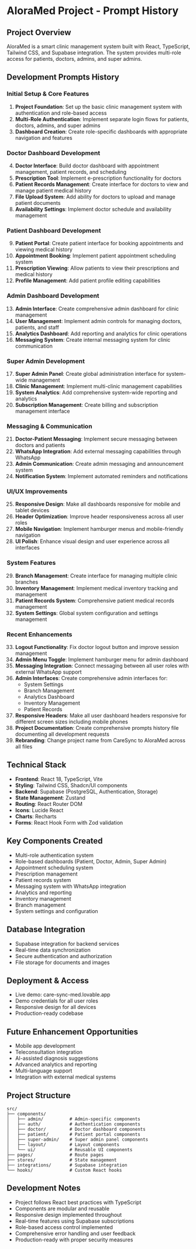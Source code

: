 
# AloraMed Project - Prompt History

## Project Overview
AloraMed is a smart clinic management system built with React, TypeScript, Tailwind CSS, and Supabase integration. The system provides multi-role access for patients, doctors, admins, and super admins.

## Development Prompts History

### Initial Setup & Core Features
1. **Project Foundation**: Set up the basic clinic management system with authentication and role-based access
2. **Multi-Role Authentication**: Implement separate login flows for patients, doctors, admins, and super admins
3. **Dashboard Creation**: Create role-specific dashboards with appropriate navigation and features

### Doctor Dashboard Development
4. **Doctor Interface**: Build doctor dashboard with appointment management, patient records, and scheduling
5. **Prescription Tool**: Implement e-prescription functionality for doctors
6. **Patient Records Management**: Create interface for doctors to view and manage patient medical history
7. **File Upload System**: Add ability for doctors to upload and manage patient documents
8. **Availability Settings**: Implement doctor schedule and availability management

### Patient Dashboard Development
9. **Patient Portal**: Create patient interface for booking appointments and viewing medical history
10. **Appointment Booking**: Implement patient appointment scheduling system
11. **Prescription Viewing**: Allow patients to view their prescriptions and medical history
12. **Profile Management**: Add patient profile editing capabilities

### Admin Dashboard Development
13. **Admin Interface**: Create comprehensive admin dashboard for clinic management
14. **User Management**: Implement admin controls for managing doctors, patients, and staff
15. **Analytics Dashboard**: Add reporting and analytics for clinic operations
16. **Messaging System**: Create internal messaging system for clinic communication

### Super Admin Development
17. **Super Admin Panel**: Create global administration interface for system-wide management
18. **Clinic Management**: Implement multi-clinic management capabilities
19. **System Analytics**: Add comprehensive system-wide reporting and analytics
20. **Subscription Management**: Create billing and subscription management interface

### Messaging & Communication
21. **Doctor-Patient Messaging**: Implement secure messaging between doctors and patients
22. **WhatsApp Integration**: Add external messaging capabilities through WhatsApp
23. **Admin Communication**: Create admin messaging and announcement system
24. **Notification System**: Implement automated reminders and notifications

### UI/UX Improvements
25. **Responsive Design**: Make all dashboards responsive for mobile and tablet devices
26. **Header Optimization**: Improve header responsiveness across all user roles
27. **Mobile Navigation**: Implement hamburger menus and mobile-friendly navigation
28. **UI Polish**: Enhance visual design and user experience across all interfaces

### System Features
29. **Branch Management**: Create interface for managing multiple clinic branches
30. **Inventory Management**: Implement medical inventory tracking and management
31. **Patient Records System**: Comprehensive patient medical records management
32. **System Settings**: Global system configuration and settings management

### Recent Enhancements
33. **Logout Functionality**: Fix doctor logout button and improve session management
34. **Admin Menu Toggle**: Implement hamburger menu for admin dashboard
35. **Messaging Integration**: Connect messaging between all user roles with external WhatsApp support
36. **Admin Interfaces**: Create comprehensive admin interfaces for:
    - System Settings
    - Branch Management  
    - Analytics Dashboard
    - Inventory Management
    - Patient Records
37. **Responsive Headers**: Make all user dashboard headers responsive for different screen sizes including mobile phones
38. **Project Documentation**: Create comprehensive prompts history file documenting all development requests
39. **Rebranding**: Change project name from CareSync to AloraMed across all files

## Technical Stack
- **Frontend**: React 18, TypeScript, Vite
- **Styling**: Tailwind CSS, Shadcn/UI components
- **Backend**: Supabase (PostgreSQL, Authentication, Storage)
- **State Management**: Zustand
- **Routing**: React Router DOM
- **Icons**: Lucide React
- **Charts**: Recharts
- **Forms**: React Hook Form with Zod validation

## Key Components Created
- Multi-role authentication system
- Role-based dashboards (Patient, Doctor, Admin, Super Admin)
- Appointment scheduling system
- Prescription management
- Patient records system
- Messaging system with WhatsApp integration
- Analytics and reporting
- Inventory management
- Branch management
- System settings and configuration

## Database Integration
- Supabase integration for backend services
- Real-time data synchronization
- Secure authentication and authorization
- File storage for documents and images

## Deployment & Access
- Live demo: care-sync-med.lovable.app
- Demo credentials for all user roles
- Responsive design for all devices
- Production-ready codebase

## Future Enhancement Opportunities
- Mobile app development
- Teleconsultation integration
- AI-assisted diagnosis suggestions
- Advanced analytics and reporting
- Multi-language support
- Integration with external medical systems

## Project Structure
```
src/
├── components/
│   ├── admin/          # Admin-specific components
│   ├── auth/           # Authentication components
│   ├── doctor/         # Doctor dashboard components
│   ├── patient/        # Patient portal components
│   ├── super-admin/    # Super admin panel components
│   ├── layout/         # Layout components
│   └── ui/             # Reusable UI components
├── pages/              # Route pages
├── stores/             # State management
├── integrations/       # Supabase integration
└── hooks/              # Custom React hooks
```

## Development Notes
- Project follows React best practices with TypeScript
- Components are modular and reusable
- Responsive design implemented throughout
- Real-time features using Supabase subscriptions
- Role-based access control implemented
- Comprehensive error handling and user feedback
- Production-ready with proper security measures
